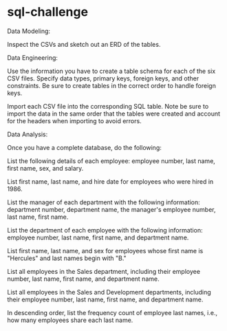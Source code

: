 # sql-challenge
Data Modeling:

Inspect the CSVs and sketch out an ERD of the tables.

Data Engineering:

Use the information you have to create a table schema for each of the six CSV files. Specify data types, primary keys, foreign keys, and other constraints. Be sure to create tables in the correct order to handle foreign keys.

Import each CSV file into the corresponding SQL table. Note be sure to import the data in the same order that the tables were created and account for the headers when importing to avoid errors.


Data Analysis:

Once you have a complete database, do the following:

List the following details of each employee: employee number, last name, first name, sex, and salary.

List first name, last name, and hire date for employees who were hired in 1986.

List the manager of each department with the following information: department number, department name, the manager's employee number, last name, first name.

List the department of each employee with the following information: employee number, last name, first name, and department name.

List first name, last name, and sex for employees whose first name is "Hercules" and last names begin with "B."

List all employees in the Sales department, including their employee number, last name, first name, and department name.

List all employees in the Sales and Development departments, including their employee number, last name, first name, and department name.

In descending order, list the frequency count of employee last names, i.e., how many employees share each last name.
